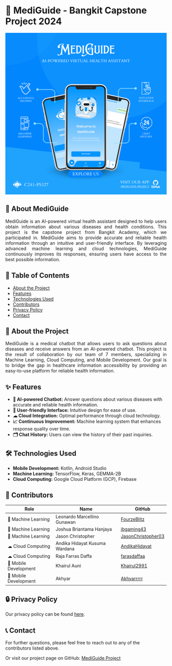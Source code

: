 <h1 align="left">🤖 MediGuide - Bangkit Capstone Project 2024</h1>
<div align="center">
  <img src="https://github.com/MediGuide-Project/MediGuide-Apps/blob/main/app/src/main/res/drawable/banner.png" alt="MediGuide Logo"/>
</div>

<h2 align="left">📖 About MediGuide</h2>
<p align="justify">
    MediGuide is an AI-powered virtual health assistant designed to help users obtain information about various diseases and health conditions. This project is the capstone project from Bangkit Academy, which we participated in. MediGuide aims to provide accurate and reliable health information through an intuitive and user-friendly interface. By leveraging advanced machine learning and cloud technologies, MediGuide continuously improves its responses, ensuring users have access to the best possible information.
</p>
<h2 align="left">📑 Table of Contents</h2>
<ul>
  <li><a href="#about-the-project">About the Project</a></li>
  <li><a href="#features">Features</a></li>
  <li><a href="#technologies-used">Technologies Used</a></li>
  <li><a href="#contributors">Contributors</a></li>
  <li><a href="#privacy-policy">Privacy Policy</a></li>
  <li><a href="#contact">Contact</a></li>
</ul>
<h2 id="about-the-project" align="left">📝 About the Project</h2>
<p align="justify">
    MediGuide is a medical chatbot that allows users to ask questions about diseases and receive answers from an AI-powered chatbot. This project is the result of collaboration by our team of 7 members, specializing in Machine Learning, Cloud Computing, and Mobile Development. Our goal is to bridge the gap in healthcare information accessibility by providing an easy-to-use platform for reliable health information.
</p>
<h2 id="features" align="left">✨ Features</h2>
<ul>
  <li><b>🔑 AI-powered Chatbot:</b> Answer questions about various diseases with accurate and reliable health information.</li>
  <li><b>📱 User-friendly Interface:</b> Intuitive design for ease of use.</li>
  <li><b>☁ Cloud Integration:</b> Optimal performance through cloud technology.</li>
  <li><b>📈 Continuous Improvement:</b> Machine learning system that enhances response quality over time.</li>
  <li><b>🗂 Chat History:</b> Users can view the history of their past inquiries.</li>
</ul>
<h2 id="technologies-used" align="left">🛠 Technologies Used</h2>
<ul>
  <li><b>Mobile Development:</b> Kotlin, Android Studio</li>
  <li><b>Machine Learning:</b> TensorFlow, Keras, GEMMA-2B</li>
  <li><b>Cloud Computing:</b> Google Cloud Platform (GCP), Firebase</li>
</ul>
<h2 id="contributors" align="left">👥 Contributors</h2>
<table>
  <thead>
    <tr>
      <th>Role</th>
      <th>Name</th>
      <th>GitHub</th>
    </tr>
  </thead>
  <tbody>
    <tr>
      <td>🧠 Machine Learning</td>
      <td>Leonardo Marcellino Gunawan</td>
      <td><a href="https://github.com/FourzeBlitz">FourzeBlitz</a></td>
    </tr>
    <tr>
      <td>🧠 Machine Learning</td>
      <td>Joshua Briantama Hanjaya</td>
      <td><a href="https://github.com/jbgaming43">jbgaming43</a></td>
    </tr>
    <tr>
      <td>🧠 Machine Learning</td>
      <td>Jason Christopher</td>
      <td><a href="https://github.com/JasonChristopher03">JasonChristopher03</a></td>
    </tr>
    <tr>
      <td>☁ Cloud Computing</td>
      <td>Andika Hidayat Kusuma Wardana</td>
      <td><a href="https://github.com/AndikaHidayat">AndikaHidayat</a></td>
    </tr>
    <tr>
      <td>☁ Cloud Computing</td>
      <td>Raja Farras Daffa</td>
      <td><a href="https://github.com/farasdaffaa">farasdaffaa</a></td>
    </tr>
    <tr>
      <td>📱 Mobile Development</td>
      <td>Khairul Auni</td>
      <td><a href="https://github.com/Khairul2991">Khairul2991</a></td>
    </tr>
    <tr>
      <td>📱 Mobile Development</td>
      <td>Akhyar</td>
      <td><a href="https://github.com/Akhyarrrrr">Akhyarrrrr</a></td>
    </tr>
  </tbody>
</table>
<h2 id="privacy-policy" align="left">🔒 Privacy Policy</h2>
<p>
    Our privacy policy can be found <a href="https://www.freeprivacypolicy.com/live/71861244-17f8-425d-96dd-5d8ad29fa65c">here</a>.
</p>
<h2 id="contact" align="left">📞 Contact</h2>
<p>
    For further questions, please feel free to reach out to any of the contributors listed above.
</p>
<p>
    Or visit our project page on GitHub: <a href="https://github.com/MediGuide-Project/MediGuide-Apps">MediGuide Project</a>
</p>
